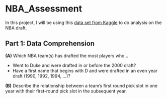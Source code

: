 # NBA_Assessment

In this project, I will be using this [data set from Kaggle](https://www.kaggle.com/datasets/mattop/nba-draft-basketball-player-data-19892021?resource=download) to do analysis on the NBA draft.


## Part 1: Data Comprehension

**(A)** Which NBA team(s) has drafted the most players who…
- Went to Duke and were drafted in or before the 2000 draft?
- Have a first name that begins with D and were drafted in an even year draft (1990, 1992, 1994, …)?

**(B)** Describe the relationship between a team’s first round pick slot in one year with their first-round pick slot in
the subsequent year.
